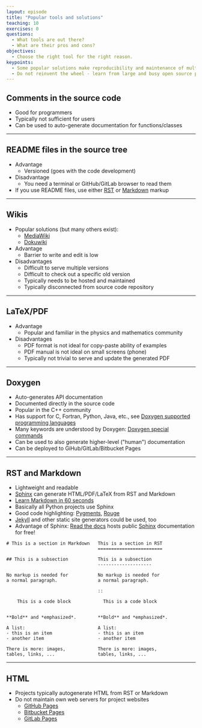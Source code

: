 ```yaml
---
layout: episode
title: "Popular tools and solutions"
teaching: 10
exercises: 0
questions:
  - What tools are out there?
  - What are their pros and cons?
objectives:
  - Choose the right tool for the right reason.
keypoints:
  - Some popular solutions make reproducibility and maintenance of multiple code versions difficult.
  - Do not reinvent the wheel - learn from large and busy open source projects.
---
```


## Comments in the source code

- Good for programmers
- Typically not sufficient for users
- Can be used to auto-generate documentation for functions/classes

---

## README files in the source tree

- Advantage
  - Versioned (goes with the code development)
- Disadvantage
  - You need a terminal or GitHub/GitLab browser to read them
- If you use README files, use either
  [RST](http://docutils.sourceforge.net/rst.html) or
  [Markdown](http://daringfireball.net/projects/markdown/) markup

---

## Wikis

- Popular solutions (but many others exist):
  - [MediaWiki](https://www.mediawiki.org)
  - [Dokuwiki](https://www.dokuwiki.org)
- Advantage
  - Barrier to write and edit is low
- Disadvantages
  - Difficult to serve multiple versions
  - Difficult to check out a specific old version
  - Typically needs to be hosted and maintained
  - Typically disconnected from source code repository

---

## LaTeX/PDF

- Advantage
  - Popular and familiar in the physics and mathematics community
- Disadvantages
  - PDF format is not ideal for copy-paste ability of examples
  - PDF manual is not ideal on small screens (phone)
  - Typically not trivial to serve and update the generated PDF

---

## Doxygen

- Auto-generates API documentation
- Documented directly in the source code
- Popular in the C++ community
- Has support for C, Fortran, Python, Java, etc.,
  see [Doxygen supported programming languages](http://www.stack.nl/~dimitri/doxygen/)
- Many keywords are understood by Doxygen:
  [Doxygen special commands](http://www.stack.nl/~dimitri/doxygen/manual/commands.html)
- Can be used to also generate higher-level ("human") documentation
- Can be deployed to GiHub/GitLab/Bitbucket Pages

---

## RST and Markdown

- Lightweight and readable
- [Sphinx](http://sphinx-doc.org) can generate HTML/PDF/LaTeX from RST and Markdown
- [Learn Markdown in 60 seconds](http://commonmark.org/help/)
- Basically all Python projects use Sphinx
- Good code highlighting: [Pygments](http://pygments.org), [Rouge](http://rouge.jneen.net)
- [Jekyll](https://jekyllrb.com) and other static site generators could be used, too
- Advantage of Sphinx: [Read the docs](http://readthedocs.org)
  hosts public [Sphinx](http://sphinx-doc.org) documentation for free!

```
# This is a section in Markdown   This is a section in RST
                                  ========================

## This is a subsection           This is a subsection
                                  --------------------

No markup is needed for           No markup is needed for
a normal paragraph.               a normal paragraph.

                                  ::

    This is a code block            This is a code block


**Bold** and *emphasized*.        **Bold** and *emphasized*.

A list:                           A list:
- this is an item                 - this is an item
- another item                    - another item

There is more: images,            There is more: images,
tables, links, ...                tables, links, ...
```

---

## HTML

- Projects typically autogenerate HTML from RST or Markdown
- Do not maintain own web servers for project websites
    - [GitHub Pages](https://pages.github.com)
    - [Bitbucket Pages](http://pages.bitbucket.org)
    - [GitLab Pages](https://pages.gitlab.io)
